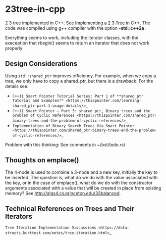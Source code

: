 23tree-in-cpp
=============

2 3 tree implemented in C++. See [Implementing a 2 3 Tree in C++](http://cplusplus.kurttest.com/notes/tree23.html ). The code was compiled using g++
compiler with the option **-std=c++2a** . 

Everything seems to work, including the iterator classes, with the exeception that rbegin() seems to return an iterator that does not work properly

Design Considerations
---------------------

Using ``std::shared_ptr`` improves efficiency. For example, when we copy a tree, we only have to copy a shared_ptr, but there is a drawback. For the details see:

*  `C++11 Smart Pointer Tutorial Series: Part 1 of **shared_ptr Tutorial and Examples** <https://thispointer.com/learning-shared_ptr-part-1-usage-details/>`_
*  `C++11 Smart Pointer – Part 5: shared_ptr, Binary trees and the problem of Cyclic References <https://thispointer.com/shared_ptr-binary-trees-and-the-problem-of-cyclic-references/>`_
*  `Implementation of Binary Search Trees Via Smart Pointer <https://thispointer.com/shared_ptr-binary-trees-and-the-problem-of-cyclic-references/>`_

Problem with this thinking: See comments in ~/bst/todo.rst 

Thoughts on emplace()
---------------------

The 4-node is used to combine a 3-node and a new key, initially the key to be inserted. The question is, what do we do with the value associated
with the key, or in the case of emplace(), what do we do with the constructor arguments associated with a value that will be created in
place from existing memory? See http://algs4.cs.princeton.edu/33balanced.

Technical References on Trees and Their Iterators
-------------------------------------------------

`Tree Iteration Implementation Discussions <https://data-structs.kurttest.com/notes/tree-iteration.html>`_
